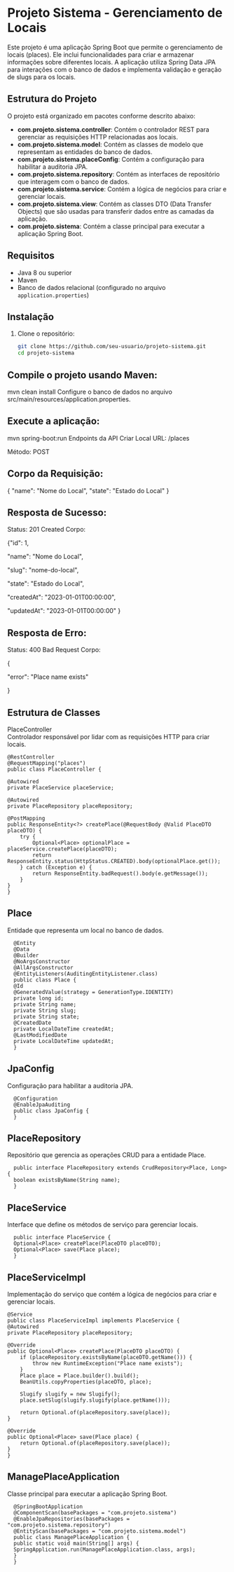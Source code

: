 # Projeto Sistema - Gerenciamento de Locais

Este projeto é uma aplicação Spring Boot que permite o gerenciamento de locais (places). Ele inclui funcionalidades para criar e armazenar informações sobre diferentes locais. A aplicação utiliza Spring Data JPA para interações com o banco de dados e implementa validação e geração de slugs para os locais.

## Estrutura do Projeto

O projeto está organizado em pacotes conforme descrito abaixo:

- **com.projeto.sistema.controller**: Contém o controlador REST para gerenciar as requisições HTTP relacionadas aos locais.
- **com.projeto.sistema.model**: Contém as classes de modelo que representam as entidades do banco de dados.
- **com.projeto.sistema.placeConfig**: Contém a configuração para habilitar a auditoria JPA.
- **com.projeto.sistema.repository**: Contém as interfaces de repositório que interagem com o banco de dados.
- **com.projeto.sistema.service**: Contém a lógica de negócios para criar e gerenciar locais.
- **com.projeto.sistema.view**: Contém as classes DTO (Data Transfer Objects) que são usadas para transferir dados entre as camadas da aplicação.
- **com.projeto.sistema**: Contém a classe principal para executar a aplicação Spring Boot.

## Requisitos

- Java 8 ou superior
- Maven
- Banco de dados relacional (configurado no arquivo `application.properties`)

## Instalação

1. Clone o repositório:
   ```bash
   git clone https://github.com/seu-usuario/projeto-sistema.git
   cd projeto-sistema

## Compile o projeto usando Maven:



mvn clean install
Configure o banco de dados no arquivo src/main/resources/application.properties.

## Execute a aplicação:

mvn spring-boot:run
Endpoints da API
Criar Local
URL: /places

Método: POST

## Corpo da Requisição:


{
"name": "Nome do Local",
"state": "Estado do Local"
}
## Resposta de Sucesso:

Status: 201 Created
Corpo:

{"id": 1,

"name": "Nome do Local",

"slug": "nome-do-local",

"state": "Estado do Local",

"createdAt": "2023-01-01T00:00:00",

"updatedAt": "2023-01-01T00:00:00"
}
## Resposta de Erro:

Status: 400 Bad Request
Corpo:

{

"error": "Place name exists"

}

## Estrutura de Classes

PlaceController  
Controlador responsável por lidar com as requisições HTTP para criar locais.

    @RestController
    @RequestMapping("places")
    public class PlaceController {

    @Autowired
    private PlaceService placeService;

    @Autowired
    private PlaceRepository placeRepository;

    @PostMapping
    public ResponseEntity<?> createPlace(@RequestBody @Valid PlaceDTO placeDTO) {
        try {
            Optional<Place> optionalPlace = placeService.createPlace(placeDTO);
            return ResponseEntity.status(HttpStatus.CREATED).body(optionalPlace.get());
        } catch (Exception e) {
            return ResponseEntity.badRequest().body(e.getMessage());
        }
    }
    }

## Place
Entidade que representa um local no banco de dados.


      @Entity
      @Data
      @Builder
      @NoArgsConstructor
      @AllArgsConstructor
      @EntityListeners(AuditingEntityListener.class)
      public class Place {
      @Id
      @GeneratedValue(strategy = GenerationType.IDENTITY)
      private long id;
      private String name;
      private String slug;
      private String state;
      @CreatedDate
      private LocalDateTime createdAt;
      @LastModifiedDate
      private LocalDateTime updatedAt;
      }
## JpaConfig

Configuração para habilitar a auditoria JPA.


      @Configuration
      @EnableJpaAuditing
      public class JpaConfig {
      }
## PlaceRepository
Repositório que gerencia as operações CRUD para a entidade Place.


      public interface PlaceRepository extends CrudRepository<Place, Long> {
      boolean existsByName(String name);
      }
## PlaceService
Interface que define os métodos de serviço para gerenciar locais.


      public interface PlaceService {
      Optional<Place> createPlace(PlaceDTO placeDTO);
      Optional<Place> save(Place place);
      }
## PlaceServiceImpl
Implementação do serviço que contém a lógica de negócios para criar e gerenciar locais.

    @Service
    public class PlaceServiceImpl implements PlaceService {
    @Autowired
    private PlaceRepository placeRepository;

    @Override
    public Optional<Place> createPlace(PlaceDTO placeDTO) {
        if (placeRepository.existsByName(placeDTO.getName())) {
            throw new RuntimeException("Place name exists");
        }
        Place place = Place.builder().build();
        BeanUtils.copyProperties(placeDTO, place);

        Slugify slugify = new Slugify();
        place.setSlug(slugify.slugify(place.getName()));

        return Optional.of(placeRepository.save(place));
    }

    @Override
    public Optional<Place> save(Place place) {
        return Optional.of(placeRepository.save(place));
    }
    }
## ManagePlaceApplication
Classe principal para executar a aplicação Spring Boot.


      @SpringBootApplication
      @ComponentScan(basePackages = "com.projeto.sistema")
      @EnableJpaRepositories(basePackages = "com.projeto.sistema.repository")
      @EntityScan(basePackages = "com.projeto.sistema.model")
      public class ManagePlaceApplication {
      public static void main(String[] args) {
      SpringApplication.run(ManagePlaceApplication.class, args);
      }
      }

